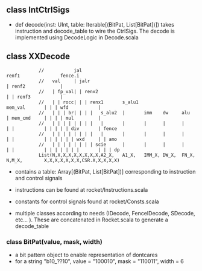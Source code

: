 ## class IntCtrlSigs
- def decode(inst: UInt, table: Iterable[(BitPat, List[BitPat])]) takes
  instruction and decode_table to wire the CtrlSigs. The decode is implemented using DecodeLogic in Decode.scala

## class XXDecode 

                //           jal                                                             renf1               fence.i
                //   val     | jalr                                                          | renf2             |
                //   | fp_val| | renx2                                                       | | renf3           |
                //   | | rocc| | | renx1       s_alu1                          mem_val       | | | wfd           |
                //   | | | br| | | |   s_alu2  |       imm    dw     alu       | mem_cmd     | | | | mul         |
                //   | | | | | | | |   |       |       |      |      |         | |           | | | | | div       | fence
                //   | | | | | | | |   |       |       |      |      |         | |           | | | | | | wxd     | | amo
                //   | | | | | | | | scie      |       |      |      |         | |           | | | | | | |       | | | dp
                List(N,X,X,X,X,X,X,X,X,A2_X,   A1_X,   IMM_X, DW_X,  FN_X,     N,M_X,        X,X,X,X,X,X,X,CSR.X,X,X,X,X)

- contains a table: Array[(BitPat, List[BitPat])] corresponding to instruction and control signals
- instructions can be found at rocket/Instructions.scala
- constants for control signals found at rocket/Consts.scala

- multiple classes according to needs (IDecode, FenceIDecode, SDecode, etc... ). These are concatenated in Rocket.scala to generate a decode_table

### class BitPat(value, mask, width)
- a bit pattern object to enable representation of dontcares
- for a string "b10_??10", value = "100010", mask = "110011", width = 6


